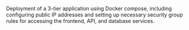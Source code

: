 Deployment of a 3-tier application using Docker compose, including configuring public IP addresses and setting up necessary security group rules for accessing the frontend, API, and database services.
